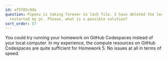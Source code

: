 ```yaml
---
id: a75f85c9da
question: Pipenv is taking forever to lock file. I have deleted the lockfile, and
  restarted my pc. Please, what is a possible solution?
sort_order: 57
---
```


You could try running your homework on GitHub Codespaces instead of your local computer. In my experience, the compute resources on GitHub Codespaces are quite sufficient for Homework 5. No issues at all in terms of speed.